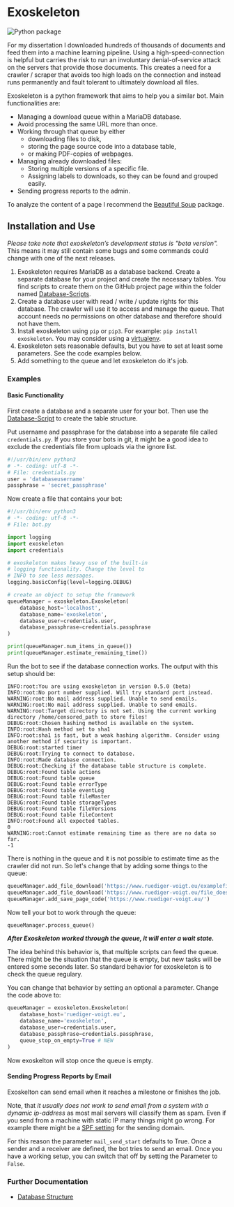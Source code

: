 # Exoskeleton

![Python package](https://github.com/RuedigerVoigt/exoskeleton/workflows/Python%20package/badge.svg)

For my dissertation I downloaded hundreds of thousands of documents and feed them into a machine learning pipeline. Using a high-speed-connection is helpful but carries the risk to run an involuntary denial-of-service attack on the servers that provide those documents. This creates a need for a crawler / scraper that avoids too high loads on the connection and instead runs permanently and fault tolerant to ultimately download all files.

Exoskeleton is a python framework that aims to help you a similar bot. Main functionalities are:
* Managing a download queue within a MariaDB database.
* Avoid processing the same URL more than once.
* Working through that queue by either
    * downloading files to disk,
    * storing the page source code into a database table,
    * or making PDF-copies of webpages.
* Managing already downloaded files:
    * Storing multiple versions of a specific file.
    * Assigning labels to downloads, so they can be found and grouped easily.
* Sending progress reports to the admin.

To analyze the content of a page I recommend the [Beautiful Soup](https://www.crummy.com/software/BeautifulSoup/ "beautiful soup project homepage") package.

## Installation and Use

*Please take note that exoskeleton’s development status is "beta version".* This means it may still contain some bugs and some commands could change with one of the next releases.

1. Exoskeleton requires MariaDB as a database backend. Create a separate database for your project and create the necessary tables. You find scripts to create them on the GitHub project page within the folder named [Database-Scripts](https://github.com/RuedigerVoigt/exoskeleton/tree/master/Database-Scripts).
2. Create a database user with read / write / update rights for this database. The crawler will use it to access and manage the queue. That account needs no permissions on other database and therefore should not have them.
3. Install exoskeleton using `pip` or `pip3`. For example: `pip install exoskeleton`. You may consider using a [virtualenv](https://virtualenv.pypa.io/en/latest/userguide/ "Documentation").
4. Exoskeleton sets reasonable defaults, but you have to set at least some parameters. See the code examples below.
5. Add something to the queue and let exoskeleton do it's job.

### Examples

#### Basic Functionality

First create a database and a separate user for your bot. Then use the [Database-Script](https://github.com/RuedigerVoigt/exoskeleton/Database-Scripts) to create the table structure.

Put username and passphrase for the database into a separate file called `credentials.py`. If you store your bots in git, it might be a good idea to exclude the credentials file from uploads via the ignore list.

```python
#!/usr/bin/env python3
# -*- coding: utf-8 -*-
# File: credentials.py
user = 'databaseusername'
passphrase = 'secret_passphrase'
```

Now create a file that contains your bot:

```python
#!/usr/bin/env python3
# -*- coding: utf-8 -*-
# File: bot.py

import logging
import exoskeleton
import credentials

# exoskeleton makes heavy use of the built-in
# logging functionality. Change the level to
# INFO to see less messages.
logging.basicConfig(level=logging.DEBUG)

# create an object to setup the framework
queueManager = exoskeleton.Exoskeleton(
    database_host='localhost',
    database_name='exoskeleton',
    database_user=credentials.user,
    database_passphrase=credentials.passphrase
)

print(queueManager.num_items_in_queue())
print(queueManager.estimate_remaining_time())
```

Run the bot to see if the database connection works. The output with this setup should be:
```
INFO:root:You are using exoskeleton in version 0.5.0 (beta)
INFO:root:No port number supplied. Will try standard port instead.
WARNING:root:No mail address supplied. Unable to send emails.
WARNING:root:No mail address supplied. Unable to send emails.
WARNING:root:Target directory is not set. Using the current working directory /home/censored_path to store files!
DEBUG:root:Chosen hashing method is available on the system.
INFO:root:Hash method set to sha1
INFO:root:sha1 is fast, but a weak hashing algorithm. Consider using another method if security is important.
DEBUG:root:started timer
DEBUG:root:Trying to connect to database.
INFO:root:Made database connection.
DEBUG:root:Checking if the database table structure is complete.
DEBUG:root:Found table actions
DEBUG:root:Found table queue
DEBUG:root:Found table errorType
DEBUG:root:Found table eventLog
DEBUG:root:Found table fileMaster
DEBUG:root:Found table storageTypes
DEBUG:root:Found table fileVersions
DEBUG:root:Found table fileContent
INFO:root:Found all expected tables.
0
WARNING:root:Cannot estimate remaining time as there are no data so far.
-1
```

There is nothing in the queue and it is not possible to estimate time as the crawler did not run. So let's change that by adding some things to the queue:

```python
queueManager.add_file_download('https://www.ruediger-voigt.eu/examplefile.txt')
queueManager.add_file_download('https://www.ruediger-voigt.eu/file_does_not_exist.pdf')
queueManager.add_save_page_code('https://www.ruediger-voigt.eu/')
```

Now tell your bot to work through the queue:

```python
queueManager.process_queue()
```

***After Exoskeleton worked through the queue, it will enter a wait state.***

The idea behind this behavior is, that multiple scripts can feed the queue. There might be the situation that the queue is empty, but new tasks will be entered some seconds later. So standard behavior for exoskeleton is to check the queue regulary.

You can change that behavior by setting an optional a parameter. Change the code above to:

```python
queueManager = exoskeleton.Exoskeleton(
    database_host='ruediger-voigt.eu',
    database_name='exoskeleton',
    database_user=credentials.user,
    database_passphrase=credentials.passphrase,
    queue_stop_on_empty=True # NEW
)
```

Now exoskelton will stop once the queue is empty.

#### Sending Progress Reports by Email

Exoskelton can send email when it reaches a milestone or finishes the job.


Note, that *it usually does not work to send email from a system with a dynamic ip-address* as most mail servers will classify them as spam.
Even if you send from a machine with static IP many things might go wrong.
For example there might be a [SPF setting](https://en.wikipedia.org/wiki/Sender_Policy_Framework) for the sending domain.

For this reason the parameter `mail_send_start` defaults to True.
Once a sender and a receiver are defined, the bot tries to send an email.
Once you have a working setup, you can switch that off by setting the Parameter to `False`.

### Further Documentation

* [Database Structure](https://github.com/RuedigerVoigt/exoskeleton/tree/master/Database-Scripts)
